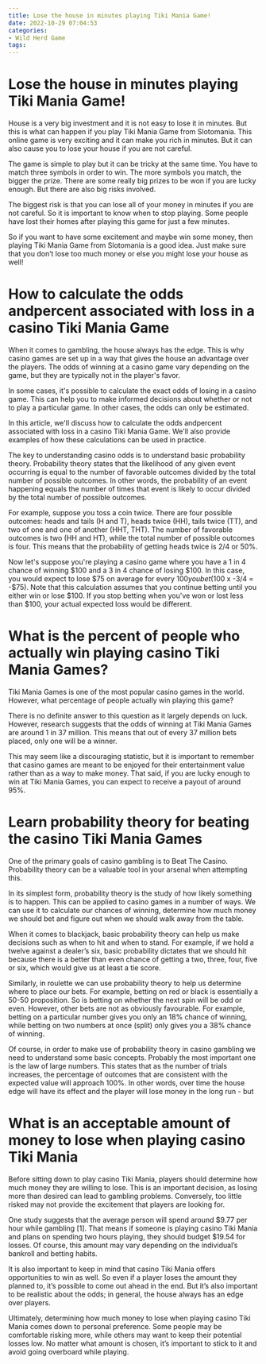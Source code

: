 ```yaml
---
title: Lose the house in minutes playing Tiki Mania Game!
date: 2022-10-29 07:04:53
categories:
- Wild Herd Game
tags:
---
```



#  Lose the house in minutes playing Tiki Mania Game!

House is a very big investment and it is not easy to lose it in minutes. But this is what can happen if you play Tiki Mania Game from Slotomania. This online game is very exciting and it can make you rich in minutes. But it can also cause you to lose your house if you are not careful.

The game is simple to play but it can be tricky at the same time. You have to match three symbols in order to win. The more symbols you match, the bigger the prize. There are some really big prizes to be won if you are lucky enough. But there are also big risks involved.

The biggest risk is that you can lose all of your money in minutes if you are not careful. So it is important to know when to stop playing. Some people have lost their homes after playing this game for just a few minutes.

So if you want to have some excitement and maybe win some money, then playing Tiki Mania Game from Slotomania is a good idea. Just make sure that you don’t lose too much money or else you might lose your house as well!

#  How to calculate the odds andpercent associated with loss in a casino Tiki Mania Game

When it comes to gambling, the house always has the edge. This is why casino games are set up in a way that gives the house an advantage over the players. The odds of winning at a casino game vary depending on the game, but they are typically not in the player's favor.

In some cases, it's possible to calculate the exact odds of losing in a casino game. This can help you to make informed decisions about whether or not to play a particular game. In other cases, the odds can only be estimated.

In this article, we'll discuss how to calculate the odds andpercent associated with loss in a casino Tiki Mania Game. We'll also provide examples of how these calculations can be used in practice.

The key to understanding casino odds is to understand basic probability theory. Probability theory states that the likelihood of any given event occurring is equal to the number of favorable outcomes divided by the total number of possible outcomes. In other words, the probability of an event happening equals the number of times that event is likely to occur divided by the total number of possible outcomes.

For example, suppose you toss a coin twice. There are four possible outcomes: heads and tails (H and T), heads twice (HH), tails twice (TT), and two of one and one of another (HHT, THT). The number of favorable outcomes is two (HH and HT), while the total number of possible outcomes is four. This means that the probability of getting heads twice is 2/4 or 50%.

Now let's suppose you're playing a casino game where you have a 1 in 4 chance of winning $100 and a 3 in 4 chance of losing $100. In this case, you would expect to lose $75 on average for every $100 you bet ($100 x -3/4 = -$75). Note that this calculation assumes that you continue betting until you either win or lose $100. If you stop betting when you've won or lost less than $100, your actual expected loss would be different.

#  What is the percent of people who actually win playing casino Tiki Mania Games?

Tiki Mania Games is one of the most popular casino games in the world. However, what percentage of people actually win playing this game?

There is no definite answer to this question as it largely depends on luck. However, research suggests that the odds of winning at Tiki Mania Games are around 1 in 37 million. This means that out of every 37 million bets placed, only one will be a winner.

This may seem like a discouraging statistic, but it is important to remember that casino games are meant to be enjoyed for their entertainment value rather than as a way to make money. That said, if you are lucky enough to win at Tiki Mania Games, you can expect to receive a payout of around 95%.

#  Learn probability theory for beating the casino Tiki Mania Games

One of the primary goals of casino gambling is to Beat The Casino. Probability theory can be a valuable tool in your arsenal when attempting this.

In its simplest form, probability theory is the study of how likely something is to happen. This can be applied to casino games in a number of ways. We can use it to calculate our chances of winning, determine how much money we should bet and figure out when we should walk away from the table.

When it comes to blackjack, basic probability theory can help us make decisions such as when to hit and when to stand. For example, if we hold a twelve against a dealer’s six, basic probability dictates that we should hit because there is a better than even chance of getting a two, three, four, five or six, which would give us at least a tie score.

Similarly, in roulette we can use probability theory to help us determine where to place our bets. For example, betting on red or black is essentially a 50-50 proposition. So is betting on whether the next spin will be odd or even. However, other bets are not as obviously favourable. For example, betting on a particular number gives you only an 18% chance of winning, while betting on two numbers at once (split) only gives you a 38% chance of winning.

Of course, in order to make use of probability theory in casino gambling we need to understand some basic concepts. Probably the most important one is the law of large numbers. This states that as the number of trials increases, the percentage of outcomes that are consistent with the expected value will approach 100%. In other words, over time the house edge will have its effect and the player will lose money in the long run - but

#  What is an acceptable amount of money to lose when playing casino Tiki Mania

Before sitting down to play casino Tiki Mania, players should determine how much money they are willing to lose. This is an important decision, as losing more than desired can lead to gambling problems. Conversely, too little risked may not provide the excitement that players are looking for.

One study suggests that the average person will spend around $9.77 per hour while gambling [1]. That means if someone is playing casino Tiki Mania and plans on spending two hours playing, they should budget $19.54 for losses. Of course, this amount may vary depending on the individual’s bankroll and betting habits.

It is also important to keep in mind that casino Tiki Mania offers opportunities to win as well. So even if a player loses the amount they planned to, it’s possible to come out ahead in the end. But it’s also important to be realistic about the odds; in general, the house always has an edge over players.

Ultimately, determining how much money to lose when playing casino Tiki Mania comes down to personal preference. Some people may be comfortable risking more, while others may want to keep their potential losses low. No matter what amount is chosen, it’s important to stick to it and avoid going overboard while playing.